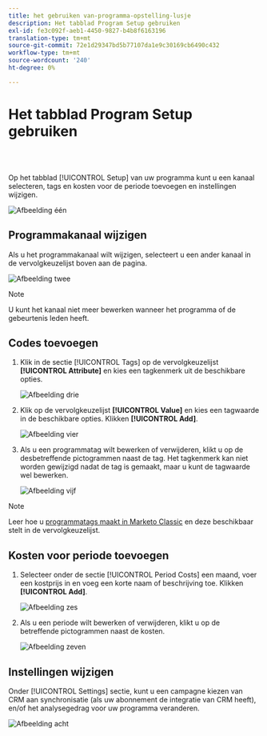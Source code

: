 ```yaml
---
title: het gebruiken van-programma-opstelling-lusje
description: Het tabblad Program Setup gebruiken
exl-id: fe3c092f-aeb1-4450-9827-b4b8f6163196
translation-type: tm+mt
source-git-commit: 72e1d29347bd5b77107da1e9c30169cb6490c432
workflow-type: tm+mt
source-wordcount: '240'
ht-degree: 0%

---
```


# Het tabblad Program Setup gebruiken

<br> 

Op het tabblad [!UICONTROL Setup] van uw programma kunt u een kanaal selecteren, tags en kosten voor de periode toevoegen en instellingen wijzigen.

![Afbeelding één](/help/sky/assets/programs/using-the-program-setup-tab/using-the-program-setup-tab-1.png)

## Programmakanaal wijzigen

Als u het programmakanaal wilt wijzigen, selecteert u een ander kanaal in de vervolgkeuzelijst boven aan de pagina.

![Afbeelding twee](/help/sky/assets/programs/using-the-program-setup-tab/using-the-program-setup-tab-2.png)

>[!NOTE]
>
>U kunt het kanaal niet meer bewerken wanneer het programma of de gebeurtenis leden heeft.

## Codes toevoegen

1. Klik in de sectie [!UICONTROL Tags] op de vervolgkeuzelijst **[!UICONTROL Attribute]** en kies een tagkenmerk uit de beschikbare opties.

   ![Afbeelding drie](/help/sky/assets/programs/using-the-program-setup-tab/using-the-program-setup-tab-3.png)

1. Klik op de vervolgkeuzelijst **[!UICONTROL Value]** en kies een tagwaarde in de beschikbare opties. Klikken **[!UICONTROL Add]**.

   ![Afbeelding vier](/help/sky/assets/programs/using-the-program-setup-tab/using-the-program-setup-tab-4.png)

1. Als u een programmatag wilt bewerken of verwijderen, klikt u op de desbetreffende pictogrammen naast de tag. Het tagkenmerk kan niet worden gewijzigd nadat de tag is gemaakt, maar u kunt de tagwaarde wel bewerken.

   ![Afbeelding vijf](/help/sky/assets/programs/using-the-program-setup-tab/using-the-program-setup-tab-5.png)

>[!NOTE]
>
>Leer hoe u [programmatags maakt in Marketo Classic](https://docs.marketo.com/display/public/DOCS/Create+a+New+Program+Tag+and+Tag+Values) en deze beschikbaar stelt in de vervolgkeuzelijst.

## Kosten voor periode toevoegen

1. Selecteer onder de sectie [!UICONTROL Period Costs] een maand, voer een kostprijs in en voeg een korte naam of beschrijving toe. Klikken **[!UICONTROL Add]**.

   ![Afbeelding zes](/help/sky/assets/programs/using-the-program-setup-tab/using-the-program-setup-tab-6.png)

1. Als u een periode wilt bewerken of verwijderen, klikt u op de betreffende pictogrammen naast de kosten.

   ![Afbeelding zeven](/help/sky/assets/programs/using-the-program-setup-tab/using-the-program-setup-tab-7.png)

## Instellingen wijzigen

Onder [!UICONTROL Settings] sectie, kunt u een campagne kiezen van CRM aan synchronisatie (als uw abonnement de integratie van CRM heeft), en/of het analysegedrag voor uw programma veranderen.

![Afbeelding acht](/help/sky/assets/programs/using-the-program-setup-tab/using-the-program-setup-tab-8.png)
